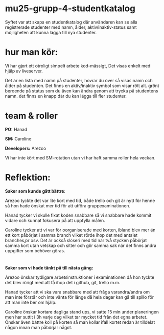 # mu25-grupp-4-studentkatalog

Syftet var att skapa en studentkatalog där användaren kan se alla registrerade studenter med namn, ålder, aktiv/inaktiv-status samt möjligheten att kunna lägga till nya studenter.

# hur man kör:

Vi har gjort ett otroligt simpelt arbete kod-mässigt, Det visas enkelt med hjälp av liveserver. 

Det är en lista med namn på studenter, hovrar du över så visas namn och ålder på studenten. 
Det finns en aktiv/inaktiv symbol som visar rött alt. grönt beroende på status som du även kan ändra genom att trycka på studentens namn. det finns en knapp där du kan lägga till fler studenter.

# **team & roller** 
**PO:** Hanad

**SM:** Caroline

**Developers:** Arezoo

Vi har inte kört med SM-rotation utan vi har haft samma roller hela veckan.


# Reflektion:
**Saker som kunde gått bättre:**

Arezoo tyckte det var lite kort med tid, både trello och git är nytt för henne så hon hade önskat mer tid för att utföra gruppexaminationen.

Hanad tycker vi skulle fixat koden snabbare så vi snabbare hade kommit vidare och kunnat fokusera på att uppfylla målen.

Caroline tycker att vi var för oorganiserade med korten, ibland blev mer än ett kort påbörjat i samma branch vilket rörde ihop det med antalet branches,pr osv. Det är också slöseri med tid när två stycken påbörjat samma kort utan vetskap och sitter och gör samma sak när det finns andra uppgifter som behöver göras.

#

**Saker som vi hade tänkt på till nästa gång:**

Arezoo önskar tydligare arbetsinstruktioner i examinationen då hon tyckte det blev rörigt med att få ihop det i github, git, trello m.m.

Hanad tycker att vi ska vara snabbare med att fråga varandra/andra om man inte förstår och inte vänta för länge då hela dagar kan gå till spillo för att man inte ber om hjälp.

Caroline önskar kortare dagliga stand ups, vi satte 15 min under planeringen men har suttit i 3h varje dag vilket tar mycket tid från det egna arbetet. Önskar även bättre koll på korten så man kollar ifall kortet redan är tilldelat någon innan man påbörjar något.
